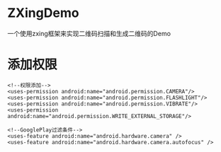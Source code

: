 # ZXingDemo
一个使用zxing框架来实现二维码扫描和生成二维码的Demo
# 添加权限
    <!--权限添加-->
    <uses-permission android:name="android.permission.CAMERA"/>
    <uses-permission android:name="android.permission.FLASHLIGHT"/>
    <uses-permission android:name="android.permission.VIBRATE"/>
    <uses-permission android:name="android.permission.WRITE_EXTERNAL_STORAGE"/>

    <!--GooglePlay过滤条件-->
    <uses-feature android:name="android.hardware.camera" />
    <uses-feature android:name="android.hardware.camera.autofocus" />
  
